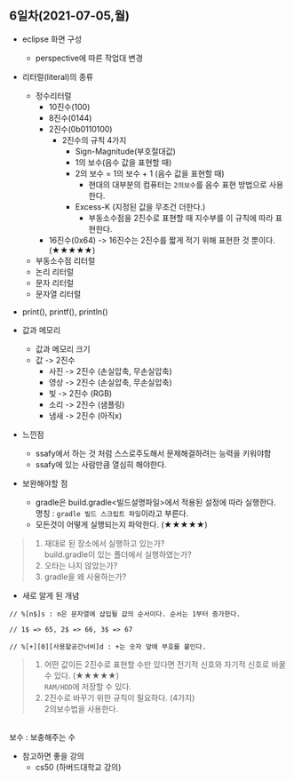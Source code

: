 ## 6일차(2021-07-05,월)

- eclipse 화면 구성
  - perspective에 따른 작업대 변경
- 리터럴(literal)의 종류
	- 정수리터럴 
		- 10진수(100)
		- 8진수(0144)
		- 2진수(0b0110100)
			- 2진수의 규칙 4가지
				- Sign-Magnitude(부호절대값)
				- 1의 보수(음수 값을 표현할 때) 
				- 2의 보수 = 1의 보수 + 1 (음수 값을 표현할 때) 
					- 현대의 대부분의 컴퓨터는 `2의보수`를 음수 표현 방법으로 사용한다.
				- Excess-K (지정된 값을 무조건 더한다.)
					- 부동소수점을 2진수로 표현할 때 지수부를 이 규칙에 따라 표현한다.
		- 16진수(0x64) -> 16진수는 2진수를 짧게 적기 위해 표현한 것 뿐이다. (★★★★★)
	- 부동소수점 리터럴
	- 논리 리터럴
	- 문자 리터럴
	- 문자열 리터럴

- print(), printf(), println()
- 값과 메모리
	- 값과 메모리 크기
	- 값 -> 2진수
		- 사진 -> 2진수 (손실압축, 무손실압축)
		- 영상 -> 2진수 (손실압축, 무손실압축)
		- 빛 -> 2진수 (RGB)
		- 소리 -> 2진수 (샘플링)
		- 냄새 -> 2진수 (아직x)

- 느낀점
  - ssafy에서 하는 것 처럼 스스로주도해서 문제해결하려는 능력을 키워야함
  - ssafy에 있는 사람만큼 열심히 해야한다.   
    
- 보완해야할 점  
   - gradle은 build.gradle<빌드설명파일>에서 적용된 설정에 따라 실행한다. <br >
명칭 : `gradle 빌드 스크립트 파일`이라고 부른다.
  - 모든것이 어떻게 실행되는지 파악한다. (★★★★★)
>1. 재대로 된 장소에서 실행하고 있는가?<br> build.gradle이 있는 폴더에서 실행하였는가?
>2. 오타는 나지 않았는가?
>3. gradle을 왜 사용하는가?

 

- 새로 알게 된 개념
```    
// %[n$]s : n은 문자열에 삽입될 값의 순서이다. 순서는 1부터 증가한다.

// 1$ => 65, 2$ => 66, 3$ => 67

// %[+][0][사용할공간너비]d : +는 숫자 앞에 부호를 붙인다.
```


>1. 어떤 값이든 2진수로 표현할 수만 있다면
전기적 신호와 자기적 신호로 바꿀 수 있다. (★★★★★)<br > 
`RAM/HDD`에 저장할 수 있다.
>2. 2진수로 바꾸기 위한 규칙이 필요하다. (4가지)<br > 2의보수법을 사용한다. <br > 
<br > 
보수 : 보충해주는 수


- 참고하면 좋을 강의
   - cs50 (하버드대학교 강의)
